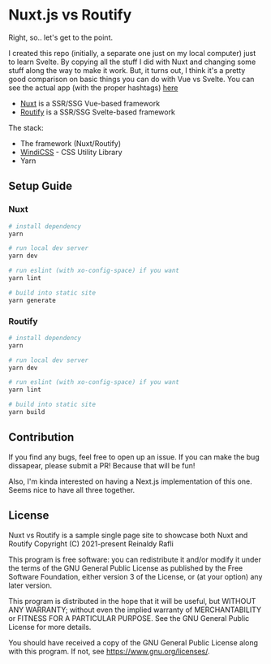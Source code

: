 # Nuxt.js vs Routify

Right, so.. let's get to the point.

I created this repo (initially, a separate one just on my local computer) just to learn Svelte. By copying all the stuff I did with Nuxt and changing some stuff along the way to make it work. But, it turns out, I think it's a pretty good comparison on basic things you can do with Vue vs Svelte. You can see the actual app (with the proper hashtags) [here](https://hashtag.reinaldyrafli.com/)

* [Nuxt](https://nuxtjs.org/) is a SSR/SSG Vue-based framework
* [Routify](https://routify.dev/) is a SSR/SSG Svelte-based framework

The stack:
* The framework (Nuxt/Routify)
* [WindiCSS](http://windicss.org/) - CSS Utility Library
* Yarn

## Setup Guide

### Nuxt
```bash
# install dependency
yarn

# run local dev server
yarn dev

# run eslint (with xo-config-space) if you want
yarn lint

# build into static site
yarn generate
```

### Routify
```bash
# install dependency
yarn

# run local dev server
yarn dev

# run eslint (with xo-config-space) if you want
yarn lint

# build into static site
yarn build
```

## Contribution

If you find any bugs, feel free to open up an issue. If you can make the bug dissapear, please submit a PR! Because that will be fun!

Also, I'm kinda interested on having a Next.js implementation of this one. Seems nice to have all three together.

## License

Nuxt vs Routify is a sample single page site to showcase both Nuxt and Routify
Copyright (C) 2021-present Reinaldy Rafli

This program is free software: you can redistribute it and/or modify
it under the terms of the GNU General Public License as published by
the Free Software Foundation, either version 3 of the License, or
(at your option) any later version.

This program is distributed in the hope that it will be useful,
but WITHOUT ANY WARRANTY; without even the implied warranty of
MERCHANTABILITY or FITNESS FOR A PARTICULAR PURPOSE.  See the
GNU General Public License for more details.

You should have received a copy of the GNU General Public License
along with this program.  If not, see <https://www.gnu.org/licenses/>.